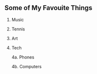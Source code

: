 ## Some of My Favouite Things
1. Music
2. Tennis
3. Art
4. Tech

   4a. Phones
   
   4b. Computers
